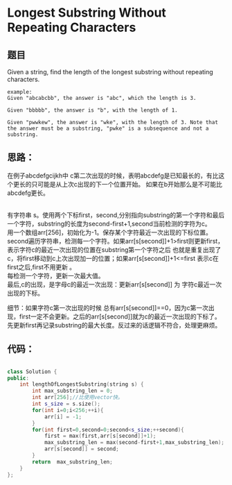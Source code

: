 # Longest Substring Without Repeating Characters

## 题目

Given a string, find the length of the longest substring without repeating characters.

```
example:
Given "abcabcbb", the answer is "abc", which the length is 3.

Given "bbbbb", the answer is "b", with the length of 1.

Given "pwwkew", the answer is "wke", with the length of 3. Note that the answer must be a substring, "pwke" is a subsequence and not a substring.

```

## 思路：

  在例子abcdefgcijkh中 c第二次出现的时候，表明abcdefg是已知最长的，有比这个更长的只可能是从上次c出现的下一个位置开始。
  如果在b开始那么是不可能比abcdefg更长。<br><br>
  
  有字符串 s。使用两个下标first，second,分别指向substring的第一个字符和最后一个字符，substring的长度为second-first+1,second当前检测的字符为c。<br>
  用一个数组arr[256]，初始化为-1。保存某个字符最近一次出现的下标位置。<br>
  second遍历字符串，检测每一个字符。如果arr[s[second]]+1>first则更新first，表示字符c的最近一次出现的位置在substring第一个字符之后
  也就是重复出现了c，将first移动到c上次出现加一的位置；如果arr[s[second]]+1<=first 表示c在first之后,first不用更新 。<br>
  每检测一个字符，更新一次最大值。<br>
  最后,c的出现，是字母c的最近一次出现：更新arr[s[second]] 为 字符c最近一次出现的下标。
  
  细节：如果字符c第一次出现的时候 总有arr[s[second]]==0，因为c第一次出现，first一定不会更新。之后的arr[s[second]]就为c的最近一次出现的下标了。
  先更新first再记录substring的最大长度。反过来的话逻辑不符合，处理更麻烦。
  
  
## 代码：

```cpp

class Solution {
public:
    int lengthOfLongestSubstring(string s) {
        int max_substring_len = 0;
        int arr[256];//比使用vector快。
        int s_size = s.size();
        for(int i=0;i<256;++i){
            arr[i] = -1;
        }
        for(int first=0,second=0;second<s_size;++second){
            first = max(first,arr[s[second]]+1);
            max_substring_len = max(second-first+1,max_substring_len);
            arr[s[second]] = second;
        }
        return  max_substring_len;
    }
};

```


  
  
  
